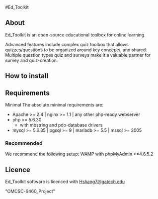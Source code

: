 #Ed_Toolkit

## About

Ed_Toolkit is an open-source educational toolbox  for online learning.

Advanced features include complex quiz toolbox that allows quizzes/questions to be organized around key concepts, and shared.  
Multiple question types quiz and surveys make it a valuable partner for survey and quiz-creation.

## How to install

## Requirements
 
 Minimal
 The absolute minimal requirements are:
  - Apache >= 2.4 | nginx >= 1.1 | any other php-ready webserver
  - php >= 5.6.30
     - with mbstring and pdo-database drivers
  - mysql >= 5.6.35 | pgsql >= 9 | mariadb >= 5.5  | mssql >= 2005
  
 ### Recommended
 We recommend the following setup: WAMP with phpMyAdmin >=4.6.5.2
 
 ## Licence
 Ed_Toolkit software is licenced  with Hshang7@gatech.edu

 "OMCSC-6460_Project" 


